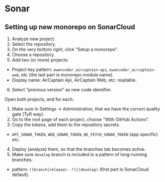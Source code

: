 # Sonar

## Setting up new monorepo on SonarCloud

1. Analyze new project.
2. Select the repository.
3. On the very bottom right, click "Setup a monorepo".
4. Choose a repository.
5. Add two (or more) projects:
  - Project key pattern: `ewancoder_aircaptain-api`, `ewancoder_aircaptain-web`, etc (the last part is monorepo module name).
  - Display name: AirCaptain Api, AirCaptain Web, etc: readable.
6. Select "previous version" as new code identifier.

Open both projects, and for each:

1. Make sure in Settings -> Administration, that we have the correct quality gate (TyR way).
2. Go to the root page of each project, choose "With GitHub Actions".
3. Copy the tokens, add them to the repository secrets.
  - `API_SONAR_TOKEN`, `WEB_SONAR_TOKEN`, `BE_FETCH_SONAR_TOKEN` (app specific) etc.
4. Deploy (analyze) them, so that the branches tab becomes active.
5. Make sure `develop` branch is included in a pattern of long-running branches.
  - pattern: `((branch|release)-.*)|(develop)` (first part is SonarCloud default).
